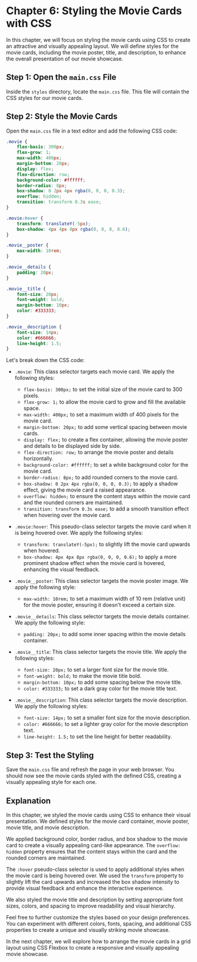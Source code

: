 # Chapter 6: Styling the Movie Cards with CSS

In this chapter, we will focus on styling the movie cards using CSS to create an attractive and visually appealing layout. We will define styles for the movie cards, including the movie poster, title, and description, to enhance the overall presentation of our movie showcase.

## Step 1: Open the `main.css` File

Inside the `styles` directory, locate the `main.css` file. This file will contain the CSS styles for our movie cards.

## Step 2: Style the Movie Cards

Open the `main.css` file in a text editor and add the following CSS code:

```css
.movie {
    flex-basis: 300px;
    flex-grow: 1;
    max-width: 400px;
    margin-bottom: 20px;
    display: flex;
    flex-direction: row;
    background-color: #ffffff;
    border-radius: 8px;
    box-shadow: 0 2px 4px rgba(0, 0, 0, 0.3);
    overflow: hidden;
    transition: transform 0.3s ease;
}

.movie:hover {
    transform: translateY(-5px);
    box-shadow: 4px 4px 8px rgba(0, 0, 0, 0.6);
}

.movie__poster {
    max-width: 10rem;
}

.movie__details {
    padding: 20px;
}

.movie__title {
    font-size: 20px;
    font-weight: bold;
    margin-bottom: 10px;
    color: #333333;
}

.movie__description {
    font-size: 14px;
    color: #666666;
    line-height: 1.5;
}
```

Let's break down the CSS code:

- `.movie`: This class selector targets each movie card. We apply the following styles:
  - `flex-basis: 300px;` to set the initial size of the movie card to 300 pixels.
  - `flex-grow: 1;` to allow the movie card to grow and fill the available space.
  - `max-width: 400px;` to set a maximum width of 400 pixels for the movie card.
  - `margin-bottom: 20px;` to add some vertical spacing between movie cards.
  - `display: flex;` to create a flex container, allowing the movie poster and details to be displayed side by side.
  - `flex-direction: row;` to arrange the movie poster and details horizontally.
  - `background-color: #ffffff;` to set a white background color for the movie card.
  - `border-radius: 8px;` to add rounded corners to the movie card.
  - `box-shadow: 0 2px 4px rgba(0, 0, 0, 0.3);` to apply a shadow effect, giving the movie card a raised appearance.
  - `overflow: hidden;` to ensure the content stays within the movie card and the rounded corners are maintained.
  - `transition: transform 0.3s ease;` to add a smooth transition effect when hovering over the movie card.

- `.movie:hover`: This pseudo-class selector targets the movie card when it is being hovered over. We apply the following styles:
  - `transform: translateY(-5px);` to slightly lift the movie card upwards when hovered.
  - `box-shadow: 4px 4px 8px rgba(0, 0, 0, 0.6);` to apply a more prominent shadow effect when the movie card is hovered, enhancing the visual feedback.

- `.movie__poster`: This class selector targets the movie poster image. We apply the following style:
  - `max-width: 10rem;` to set a maximum width of 10 rem (relative unit) for the movie poster, ensuring it doesn't exceed a certain size.

- `.movie__details`: This class selector targets the movie details container. We apply the following style:
  - `padding: 20px;` to add some inner spacing within the movie details container.

- `.movie__title`: This class selector targets the movie title. We apply the following styles:
  - `font-size: 20px;` to set a larger font size for the movie title.
  - `font-weight: bold;` to make the movie title bold.
  - `margin-bottom: 10px;` to add some spacing below the movie title.
  - `color: #333333;` to set a dark gray color for the movie title text.

- `.movie__description`: This class selector targets the movie description. We apply the following styles:
  - `font-size: 14px;` to set a smaller font size for the movie description.
  - `color: #666666;` to set a lighter gray color for the movie description text.
  - `line-height: 1.5;` to set the line height for better readability.

## Step 3: Test the Styling

Save the `main.css` file and refresh the page in your web browser. You should now see the movie cards styled with the defined CSS, creating a visually appealing style for each one.

## Explanation

In this chapter, we styled the movie cards using CSS to enhance their visual presentation. We defined styles for the movie card container, movie poster, movie title, and movie description.

We applied background color, border radius, and box shadow to the movie card to create a visually appealing card-like appearance. The `overflow: hidden` property ensures that the content stays within the card and the rounded corners are maintained.

The `:hover` pseudo-class selector is used to apply additional styles when the movie card is being hovered over. We used the `transform` property to slightly lift the card upwards and increased the box shadow intensity to provide visual feedback and enhance the interactive experience.

We also styled the movie title and description by setting appropriate font sizes, colors, and spacing to improve readability and visual hierarchy.

Feel free to further customize the styles based on your design preferences. You can experiment with different colors, fonts, spacing, and additional CSS properties to create a unique and visually striking movie showcase.

In the next chapter, we will explore how to arrange the movie cards in a grid layout using CSS Flexbox to create a responsive and visually appealing movie showcase.